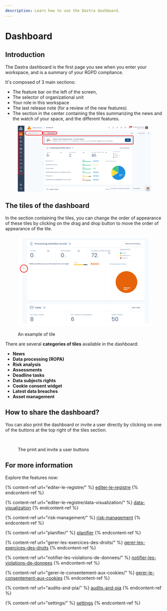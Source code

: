 ```yaml
---
description: Learn how to use the Dastra dashboard.
---
```


# Dashboard

## Introduction&#x20;

The Dastra dashboard is the first page you see when you enter your workspace, and is a summary of your RGPD compliance.&#x20;

It's composed of 3 main sections:&#x20;

* The feature bar on the left of the screen,&#x20;
* The selector of organizational unit
* Your role in this workspace
* The last release note (for a review of the new features)
* The section in the center containing the tiles summarizing the news and the watch of your space, and the different features.

<figure><img src="../.gitbook/assets/Sans titre.png" alt=""><figcaption></figcaption></figure>

## The tiles of the dashboard

In the section containing the tiles, you can change the order of appearance of these tiles by clicking on the drag and drop button to move the order of appearance of the tile.

<figure><img src="../.gitbook/assets/image (43).png" alt=""><figcaption><p>An example of tile</p></figcaption></figure>

There are several **categories of tiles** available in the dashboard:&#x20;

* **News**&#x20;
* **Data processing (ROPA)**
* **Risk analysis**&#x20;
* **Assessments**
* **Deadline tasks**&#x20;
* **Data subjects rights**
* **Cookie consent widget**&#x20;
* **Latest data breaches** &#x20;
* **Asset management**

## How to share the dashboard?&#x20;

You can also print the dashboard or invite a user directly by clicking on one of the buttons at the top right of the tiles section.

<figure><img src="../.gitbook/assets/Capture d’écran 2023-06-07 à 11.03.28.png" alt="" width="257"><figcaption><p>The print and invite a user buttons</p></figcaption></figure>

## For more information

Explore the features now:

{% content-ref url="editer-le-registre/" %}
[editer-le-registre](editer-le-registre/)
{% endcontent-ref %}

{% content-ref url="editer-le-registre/data-visualization/" %}
[data-visualization](editer-le-registre/data-visualization/)
{% endcontent-ref %}

{% content-ref url="risk-management/" %}
[risk-management](risk-management/)
{% endcontent-ref %}

{% content-ref url="planifier/" %}
[planifier](planifier/)
{% endcontent-ref %}

{% content-ref url="gerer-les-exercices-des-droits/" %}
[gerer-les-exercices-des-droits](gerer-les-exercices-des-droits/)
{% endcontent-ref %}

{% content-ref url="notifier-les-violations-de-donnees/" %}
[notifier-les-violations-de-donnees](notifier-les-violations-de-donnees/)
{% endcontent-ref %}

{% content-ref url="gerer-le-consentement-aux-cookies/" %}
[gerer-le-consentement-aux-cookies](gerer-le-consentement-aux-cookies/)
{% endcontent-ref %}

{% content-ref url="audits-and-pia/" %}
[audits-and-pia](audits-and-pia/)
{% endcontent-ref %}

{% content-ref url="settings/" %}
[settings](settings/)
{% endcontent-ref %}
